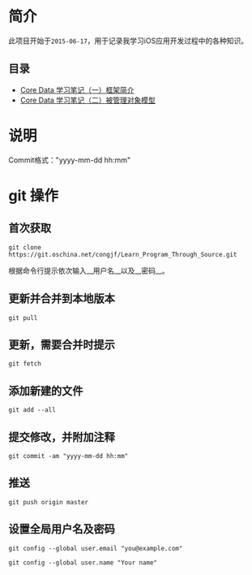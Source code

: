 # 简介

此项目开始于`2015-06-17`，用于记录我学习iOS应用开发过程中的各种知识。

## 目录

* [Core Data 学习笔记（一）框架简介](http://my.oschina.net/skyler/blog/483895)
* [Core Data 学习笔记（二）被管理对象模型](http://my.oschina.net/skyler/blog/483906)

# 说明

Commit格式："yyyy-mm-dd hh:mm"

# git 操作

## 首次获取

`git clone https://git.oschina.net/congjf/Learn_Program_Through_Source.git`

根据命令行提示依次输入__用户名__以及__密码__。

## 更新并合并到本地版本

`git pull`

## 更新，需要合并时提示

`git fetch`

## 添加新建的文件

`git add --all`

## 提交修改，并附加注释

`git commit -am "yyyy-mm-dd hh:mm"`

## 推送

`git push origin master`

## 设置全局用户名及密码

`git config --global user.email "you@example.com"`

`git config --global user.name "Your name"`